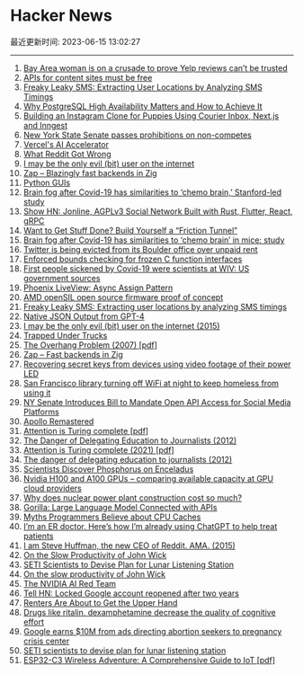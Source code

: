 # Hacker News

最近更新时间: 2023-06-15 13:02:27

--- 
1. [Bay Area woman is on a crusade to prove Yelp reviews can’t be trusted](https://www.sfgate.com/tech/article/yel-review-fraud-kay-dean-18150617.php) 
2. [APIs for content sites must be free](https://www.somebits.com/weblog/culture/apis-for-content-sites-must-be-free.html) 
3. [Freaky Leaky SMS: Extracting User Locations by Analyzing SMS Timings](https://arxiv.org/abs/2306.07695) 
4. [Why PostgreSQL High Availability Matters and How to Achieve It](https://www.yugabyte.com/postgresql/postgresql-high-availability/) 
5. [Building an Instagram Clone for Puppies Using Courier Inbox, Next.js and Inngest](https://www.courier.com/blog/introducing-puppygram-powered-by-courier-inbox-next-js-and-inngest/) 
6. [New York State Senate passes prohibitions on non-competes](https://ogletree.com/insights/new-york-state-senate-passes-prohibitions-on-non-competes/) 
7. [Vercel's AI Accelerator](https://vercel.com/blog/vercel-ai-accelerator) 
8. [What Reddit Got Wrong](https://www.eff.org/deeplinks/2023/06/what-reddit-got-wrong) 
9. [I may be the only evil (bit) user on the internet](https://blog.benjojo.co.uk/post/evil-bit-RFC3514-real-world-usage) 
10. [Zap – Blazingly fast backends in Zig](https://github.com/zigzap/zap) 
11. [Python GUIs](https://www.pythonguis.com) 
12. [Brain fog after Covid-19 has similarities to ‘chemo brain,’ Stanford-led study](https://med.stanford.edu/news/all-news/2022/06/brain-fog-covid-chemo-brain.html) 
13. [Show HN: Jonline, AGPLv3 Social Network Built with Rust, Flutter, React, gRPC](https://github.com/JonLatane/jonline) 
14. [Want to Get Stuff Done? Build Yourself a “Friction Tunnel”](https://tedium.co/2023/06/10/productivity-friction-theory/) 
15. [Brain fog after Covid-19 has similarities to ‘chemo brain’ in mice: study](https://med.stanford.edu/news/all-news/2022/06/brain-fog-covid-chemo-brain.html) 
16. [Twitter is being evicted from its Boulder office over unpaid rent](https://techcrunch.com/2023/06/14/twitter-is-being-evicted-from-its-boulder-office-over-unpaid-rent/) 
17. [Enforced bounds checking for frozen C function interfaces](https://gustedt.wordpress.com/2023/06/10/enforced-bounds-checking-for-frozen-function-interfaces/) 
18. [First people sickened by Covid-19 were scientists at WIV: US government sources](https://public.substack.com/p/first-people-sickened-by-covid-19) 
19. [Phoenix LiveView: Async Assign Pattern](http://blog.andyglassman.com/2023/06/phoenix-liveview-async-assign-pattern.html) 
20. [AMD openSIL open source firmware proof of concept](https://github.com/openSIL/openSIL) 
21. [Freaky Leaky SMS: Extracting user locations by analyzing SMS timings](https://arxiv.org/abs/2306.07695) 
22. [Native JSON Output from GPT-4](https://yonom.substack.com/p/native-json-output-from-gpt-4) 
23. [I may be the only evil (bit) user on the internet (2015)](https://blog.benjojo.co.uk/post/evil-bit-RFC3514-real-world-usage) 
24. [Trapped Under Trucks](https://www.propublica.org/article/underride-crashes-nhtsa-dot-iihs-safety-cars-trucks) 
25. [The Overhang Problem (2007) [pdf]](https://math.dartmouth.edu/~pw/papers/maxover.pdf) 
26. [Zap – Fast backends in Zig](https://github.com/zigzap/zap) 
27. [Recovering secret keys from devices using video footage of their power LED](https://www.nassiben.com/video-based-crypta) 
28. [San Francisco library turning off WiFi at night to keep homeless from using it](https://www.theverge.com/2023/6/14/23760787/san-francisco-public-library-wifi-homeless-castro-district-8) 
29. [NY Senate Introduces Bill to Mandate Open API Access for Social Media Platforms](https://www.news.upveda.in/2023/06/14/new-york-introduces-bill-requiring-social-media-platforms-to-provide-open-api-access-for-third-party-applications/) 
30. [Apollo Remastered](https://kottke.org/23/06/apollo-remastered) 
31. [Attention is Turing complete [pdf]](https://www.jmlr.org/papers/volume22/20-302/20-302.pdf) 
32. [The Danger of Delegating Education to Journalists (2012)](https://radicalscholarship.com/2014/11/03/guest-post-the-danger-of-delegating-education-to-journalists-k-anders-ericsson/) 
33. [Attention is Turing complete (2021) [pdf]](https://www.jmlr.org/papers/volume22/20-302/20-302.pdf) 
34. [The danger of delegating education to journalists (2012)](https://radicalscholarship.com/2014/11/03/guest-post-the-danger-of-delegating-education-to-journalists-k-anders-ericsson/) 
35. [Scientists Discover Phosphorus on Enceladus](https://tlpnetwork.com/news/2023/06/scientists-discover-phosphorus-on-enceladus) 
36. [Nvidia H100 and A100 GPUs – comparing available capacity at GPU cloud providers](https://llm-utils.org/Nvidia+H100+and+A100+GPUs+-+comparing+available+capacity+at+GPU+cloud+providers) 
37. [Why does nuclear power plant construction cost so much?](https://progress.institute/nuclear-power-plant-construction-costs/) 
38. [Gorilla: Large Language Model Connected with APIs](https://shishirpatil.github.io/gorilla/) 
39. [Myths Programmers Believe about CPU Caches](https://software.rajivprab.com/2018/04/29/myths-programmers-believe-about-cpu-caches/) 
40. [I’m an ER doctor. Here’s how I’m already using ChatGPT to help treat patients](https://inflecthealth.medium.com/im-an-er-doctor-here-s-how-i-m-already-using-chatgpt-to-help-treat-patients-a023615c65b6) 
41. [I am Steve Huffman, the new CEO of Reddit. AMA. (2015)](https://old.reddit.com/r/IAmA/comments/3cxedn/i_am_steve_huffman_the_new_ceo_of_reddit_ama/) 
42. [On the Slow Productivity of John Wick](https://calnewport.com/on-the-slow-productivity-of-john-wick/) 
43. [SETI Scientists to Devise Plan for Lunar Listening Station](https://www.supercluster.com/editorial/seti-scientists-to-devise-plan-for-lunar-listening-station/) 
44. [On the slow productivity of John Wick](https://calnewport.com/on-the-slow-productivity-of-john-wick/) 
45. [The NVIDIA AI Red Team](https://developer.nvidia.com/blog/nvidia-ai-red-team-an-introduction/) 
46. [Tell HN: Locked Google account reopened after two years](https://news.ycombinator.com/item?id=36335975) 
47. [Renters Are About to Get the Upper Hand](https://www.wsj.com/articles/renters-are-about-to-get-the-upper-hand-f6387df4) 
48. [Drugs like ritalin, dexamphetamine decrease the quality of cognitive effort](https://www.science.org/doi/10.1126/sciadv.add4165) 
49. [Google earns $10M from ads directing abortion seekers to pregnancy crisis center](https://www.theguardian.com/technology/2023/jun/15/google-misleading-abortion-ads-pregnancy-crisis-centers) 
50. [SETI scientists to devise plan for lunar listening station](https://www.supercluster.com/editorial/seti-scientists-to-devise-plan-for-lunar-listening-station/) 
51. [ESP32-C3 Wireless Adventure: A Comprehensive Guide to IoT [pdf]](https://www.espressif.com/sites/default/files/documentation/ESP32-C3%20Wireless%20Adventure.pdf) 
